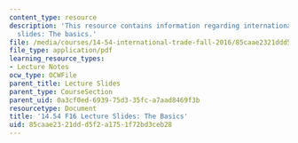 ```yaml
---
content_type: resource
description: 'This resource contains information regarding international trade lecture
  slides: The basics.'
file: /media/courses/14-54-international-trade-fall-2016/85caae2321ddd5f2a1751f72bd3ceb28_MIT14_54F16_Lecture_2.pdf
file_type: application/pdf
learning_resource_types:
- Lecture Notes
ocw_type: OCWFile
parent_title: Lecture Slides
parent_type: CourseSection
parent_uid: 0a3cf0ed-6939-75d3-35fc-a7aad8469f3b
resourcetype: Document
title: '14.54 F16 Lecture Slides: The Basics'
uid: 85caae23-21dd-d5f2-a175-1f72bd3ceb28
---
```

